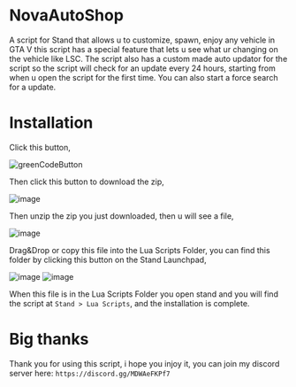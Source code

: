# NovaAutoShop
A script for Stand that allows u to customize, spawn, enjoy any vehicle in GTA V this script has a special feature that lets u see what ur changing on the vehicle like LSC.
The script also has a custom made auto updator for the script so the script will check for an update every 24 hours, starting from when u open the script for the first time.
You can also start a force search for a update.


# Installation
Click this button,

![greenCodeButton](https://github.com/NovaPlays134/NovaAutoShop/assets/120801515/9f11e4fc-4ad5-401c-a748-01751f75e4e6)

Then click this button to download the zip,

![image](https://github.com/NovaPlays134/NovaAutoShop/assets/120801515/cf10eda8-4cb8-4e93-873c-94fb4c431153)

Then unzip the zip you just downloaded, then u will see a file,

![image](https://github.com/NovaPlays134/NovaAutoShop/assets/120801515/55daee9a-cd0d-4afd-bd44-d7a284137a0f)

Drag&Drop or copy this file into the Lua Scripts Folder, you can find this folder by clicking this button on the Stand Launchpad,

![image](https://github.com/NovaPlays134/NovaAutoShop/assets/120801515/c2ffac70-aea7-4533-9e5d-10d8046114a0)
![image](https://github.com/NovaPlays134/NovaAutoShop/assets/120801515/fed61d92-2054-4991-84cd-435c090590db)

When this file is in the Lua Scripts Folder you open stand and you will find the script at ``Stand > Lua Scripts``, and the installation is complete.

# Big thanks
Thank you for using this script, i hope you injoy it, you can join my discord server here: ``https://discord.gg/MDWAeFKPf7``


